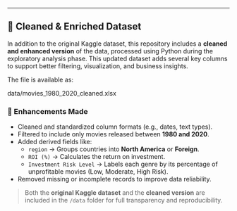 ---

## 🧪 Cleaned & Enriched Dataset

In addition to the original Kaggle dataset, this repository includes a **cleaned and enhanced version** of the data, processed using Python during the exploratory analysis phase. This updated dataset adds several key columns to support better filtering, visualization, and business insights.

The file is available as:

data/movies_1980_2020_cleaned.xlsx


### 🔧 Enhancements Made

- Cleaned and standardized column formats (e.g., dates, text types).
- Filtered to include only movies released between **1980 and 2020**.
- Added derived fields like:
  - `region` → Groups countries into **North America** or **Foreign**.
  - `ROI (%)` → Calculates the return on investment.
  - `Investment Risk Level` → Labels each genre by its percentage of unprofitable movies (Low, Moderate, High Risk).
- Removed missing or incomplete records to improve data reliability.

> Both the **original Kaggle dataset** and the **cleaned version** are included in the `/data` folder for full transparency and reproducibility.
